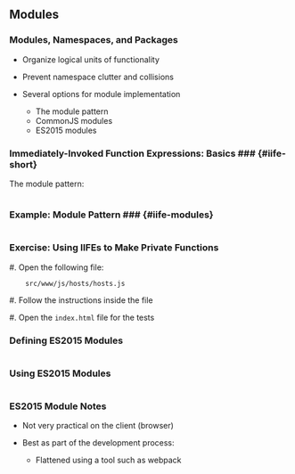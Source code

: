 Modules
-------

### Modules, Namespaces, and Packages ###

  * Organize logical units of functionality

  * Prevent namespace clutter and collisions

  * Several options for module implementation

    - The module pattern
    - CommonJS modules
    - ES2015 modules

### Immediately-Invoked Function Expressions: Basics ### {#iife-short}

The module pattern:

~~~ {.javascript insert="../../../src/examples/js/iife.js" token="short"}
~~~

### Example: Module Pattern ### {#iife-modules}

~~~ {.javascript include="../../../src/examples/js/module.js"}
~~~

### Exercise: Using IIFEs to Make Private Functions ###

  #. Open the following file:

        src/www/js/hosts/hosts.js

  #. Follow the instructions inside the file

  #. Open the `index.html` file for the tests

### Defining ES2015 Modules ###

~~~ {.javascript insert="../../../src/babel/es2015/module.js"}
~~~

### Using ES2015 Modules ###

~~~ {.javascript insert="../../../src/babel/es2015/import.js"}
~~~

### ES2015 Module Notes ###

  * Not very practical on the client (browser)

  * Best as part of the development process:

    - Flattened using a tool such as webpack
